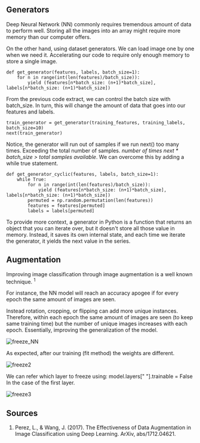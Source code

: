 ## Generators

Deep Neural Network (NN) commonly requires tremendous amount of data to perform well. Storing all the images into an array might require more memory than our computer offers. 

On the other hand, using dataset generators. We can load image one by one when we need it. Accelerating our code to require only enough memory to store a single image. 

```
def get_generator(features, labels, batch_size=1):
    for n in range(int(len(features)/batch_size)):
        yield (features[n*batch_size: (n+1)*batch_size], labels[n*batch_size: (n+1)*batch_size])
```
From the previous code extract, we can control the batch size with batch_size. In turn, this will change the amount of data that goes into our features and labels. 

```
train_generator = get_generator(training_features, training_labels, batch_size=10)
next(train_generator)
```
Notice, the generator will run out of samples if we run next() too many times. Exceeding the total number of samples.
*number of times next * batch_size > total samples available*. We can overcome this by adding a while true statement.

```
def get_generator_cyclic(features, labels, batch_size=1):
    while True:
        for n in range(int(len(features)/batch_size)):
            yield (features[n*batch_size: (n+1)*batch_size], labels[n*batch_size: (n+1)*batch_size])
        permuted = np.random.permutation(len(features))
        features = features[permuted]
        labels = labels[permuted]
```

To provide more context, a generator in Python is a function that returns an object that you can iterate over, but it doesn't store all those value in memory. Instead, it saves its own internal state, and each time we iterate the generator, it yields the next value in the series.

## Augmentation

Improving image classification through image augmentation is a well known technique. <sup>1</sup> 

For instance, the NN model will reach an accuracy apogee if for every epoch the same amount of images are seen.

Instead rotation, cropping, or flipping can add more unique instances. Therefore, within each epoch the same amount of images are seen (to keep same training time) but the number of unique images increases with each epoch. Essentially, improving the generalization of the model.

![freeze_NN](https://user-images.githubusercontent.com/57273222/95635094-808ca480-0a59-11eb-8e2b-df3b52459839.PNG)

As expected, after our training (fit method) the weights are different.

![freeze2](https://user-images.githubusercontent.com/57273222/95683725-1b50c480-0bbb-11eb-86aa-d6eb7742dfce.PNG)

We can refer which layer to freeze using: model.layers[" "].trainable = False
In the case of the first layer.

![freeze3](https://user-images.githubusercontent.com/57273222/95683817-97e3a300-0bbb-11eb-9df1-40885096ad9b.PNG)


## Sources
1. Perez, L., & Wang, J. (2017). The Effectiveness of Data Augmentation in Image Classification using Deep Learning. ArXiv, abs/1712.04621.
